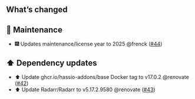 ## What’s changed

## 🧰 Maintenance

- 🎆 Updates maintenance/license year to 2025 @frenck ([#44](https://github.com/hassio-addons/addon-radarr/pull/44))

## ⬆️ Dependency updates

- ⬆️ Update ghcr.io/hassio-addons/base Docker tag to v17.0.2 @renovate ([#42](https://github.com/hassio-addons/addon-radarr/pull/42))
- ⬆️ Update Radarr/Radarr to v5.17.2.9580 @renovate ([#43](https://github.com/hassio-addons/addon-radarr/pull/43))
